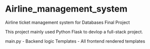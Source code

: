 # Airline_management_system
Airline ticket management system for Databases Final Project

This project mainly used Python Flask to devlop a full-stack project.

main.py - Backend logic
Templates - All frontend rendered templates

